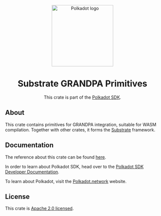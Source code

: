 <div align="center">

<img src="https://raw.githubusercontent.com/paritytech/polkadot-sdk/rzadp/readmes/docs/images/Polkadot_Logo_Horizontal_Pink_BlackOnWhite.png" alt="Polkadot logo" width="200">

# Substrate GRANDPA Primitives

This crate is part of the [Polkadot SDK](https://github.com/paritytech/polkadot-sdk/).

</div>

## About

This crate contains primitives for GRANDPA integration, suitable for WASM compilation.
Together with other crates, it forms the [Substrate](https://github.com/paritytech/polkadot-sdk/tree/master/substrate) framework.

## Documentation

The reference about this crate can be found [here](https://paritytech.github.io/polkadot-sdk/master/sp_consensus_grandpa).

In order to learn about Polkadot SDK, head over to the [Polkadot SDK Developer Documentation](https://paritytech.github.io/polkadot-sdk/master/polkadot_sdk_docs/index.html).

To learn about Polkadot, visit the [Polkadot.network](https://polkadot.network/) website.

## License

This crate is [Apache 2.0 licensed](https://spdx.org/licenses/Apache-2.0.html).
